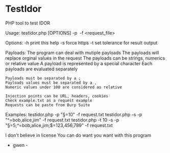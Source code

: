 # TestIdor
PHP tool to test IDOR

Usage: testidor.php [OPTIONS] -p <payloads> -f <request_file>

Options:
	-h	print this help
	-s	force https
	-t	set tolerance for result output

Payloads:
	The program can deal with mutiple payloads
	The payloads will replace orginal values in the request
	The payloads can be strings, numerics or relative value
	A payload is represented by a special character
	Each payloads are evaluated separately

	Payloads must be separated by a ;
	Payloads values must be separated by a ,
	Numeric values under 100 are considered as relative

	Injection points can be URL, headers, cookies
	Check example.txt as a request example
	Requests can be paste from Burp Suite

Examples:
	testidor.php -p "§=10" -f request.txt
	testidor.php -s -p "^=bob,alice,jim" -f request.txt
	testidor.php -t 10 -s -p "§=5;^=bob,alice,jim;$=123,456,789" -f request.txt

I don't believe in license
You can do want you want with this program
- gwen -
